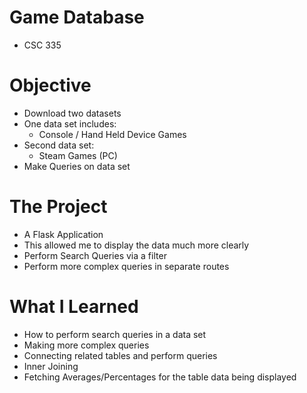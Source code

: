 # Game Database
  - CSC 335

# Objective
  - Download two datasets
  - One data set includes:
    - Console / Hand Held Device Games
  - Second data set:
    - Steam Games (PC)
  - Make Queries on data set

# The Project
  - A Flask Application
  - This allowed me to display the data much more clearly
  - Perform Search Queries via a filter
  - Perform more complex queries in separate routes


# What I Learned
  - How to perform search queries in a data set
  - Making more complex queries
  - Connecting related tables and perform queries
  - Inner Joining
  - Fetching Averages/Percentages for the table data being displayed
  
